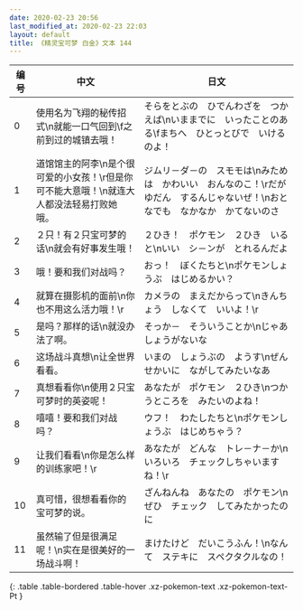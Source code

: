 ```yaml
---
date: 2020-02-23 20:56
last_modified_at: 2020-02-23 22:03
layout: default
title: 《精灵宝可梦 白金》文本 144
---
```

| 编号 | 中文 | 日文 |
| ---- | ---- | ---- |
| 0 | 使用名为飞翔的秘传招式\n就能一口气回到\f之前到过的城镇去哦！ | そらをとぶの　ひでんわざを　つかえば\nいままでに　いったことのある\fまちへ　ひとっとびで　いけるのよ！ |
| 1 | 道馆馆主的阿李\n是个很可爱的小女孩！\r但是你可不能大意哦！\n就连大人都没法轻易打败她哦。 | ジムリ－ダ－の　スモモは\nみためは　かわいい　おんなのこ！\rだが　ゆだん　するんじゃないぜ！\nおとなでも　なかなか　かてないのさ |
| 2 | ２只！有２只宝可梦的话\n就会有好事发生哦！ | ２ひき！　ポケモン　２ひき　いると\nいい　シ－ンが　とれるんだよ |
| 3 | 哦！要和我们对战吗？ | おっ！　ぼくたちと\nポケモンしょうぶ　はじめるかい？ |
| 4 | 就算在摄影机的面前\n你也不用这么活力哦！\r | カメラの　まえだからって\nきんちょう　しなくて　いいよ！\r |
| 5 | 是吗？那样的话\n就没办法了啊。 | そっか－　そういうことか\nじゃあ　しょうがないな |
| 6 | 这场战斗真想\n让全世界看看。 | いまの　しょうぶの　ようす\nぜんせかいに　ながしてみたいなあ |
| 7 | 真想看看你\n使用２只宝可梦时的英姿呢！ | あなたが　ポケモン　２ひき\nつかうところを　みたいのよね！ |
| 8 | 嘻嘻！要和我们对战吗？ | ウフ！　わたしたちと\nポケモンしょうぶ　はじめちゃう？ |
| 9 | 让我们看看\n你是怎么样的训练家吧！\r | あなたが　どんな　トレ－ナ－か\nいろいろ　チェックしちゃいますね！\r |
| 10 | 真可惜，很想看看你的宝可梦的说。 | ざんねんね　あなたの　ポケモン\nぜひ　チェック　してみたかったのに |
| 11 | 虽然输了但是很满足呢！\n实在是很美好的一场战斗啊！ | まけたけど　だいこうふん！\nなんて　ステキに　スペクタクルなの！ |
{: .table .table-bordered .table-hover .xz-pokemon-text .xz-pokemon-text-Pt }